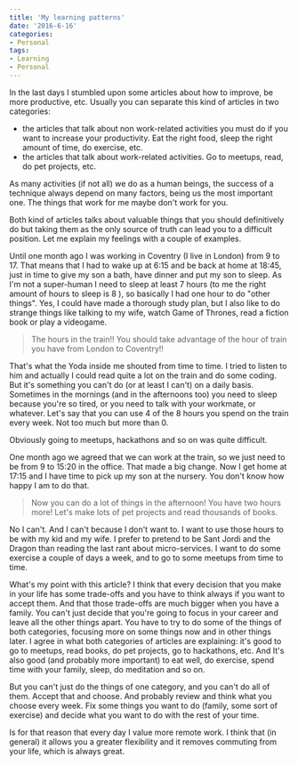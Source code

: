 ```yaml
---
title: 'My learning patterns'
date: '2016-6-16'
categories:
- Personal
tags:
- Learning
- Personal
---
```


In the last days I stumbled upon some articles about how to improve, be more productive, etc. Usually you can separate this kind of articles in two categories:
 - the articles that talk about non work-related activities you must do if you want to increase your productivity. Eat the right food, sleep the right amount of time, do exercise, etc.
 - the articles that talk about work-related activities. Go to meetups, read, do pet projects, etc.

As many activities (if not all) we do as a human beings, the success of a technique always depend on many factors, being us the most important one. The things that work for me maybe don't work for you. 

Both kind of articles talks about valuable things that you should definitively do but taking them as the only source of truth can lead you to a difficult position. Let me explain my feelings with a couple of examples.

Until one month ago I was working in Coventry (I live in London) from 9 to 17. That means that I had to wake up at 6:15 and be back at home at 18:45, just in time to give my son a bath, have dinner and put my son to sleep. As I'm not a super-human I need to sleep at least 7 hours (to me the right amount of hours to sleep is 8 ), so basically I had one hour to do "other things". Yes, I could have made a thorough study plan, but I also like to do strange things like talking to my wife, watch Game of Thrones, read a fiction book or play a videogame.

> The hours in the train!! You should take advantage of the hour of train you have from London to Coventry!! 

That's what the Yoda inside me shouted from time to time. I tried to listen to him and actually I could read quite a lot on the train and do some coding. But it's something you can't do (or at least I can't) on a daily basis. Sometimes in the mornings (and in the afternoons too) you need to sleep because you're so tired, or you need to talk with your workmate, or whatever. Let's say that you can use 4 of the 8 hours you spend on the train every week. Not too much but more than 0.

Obviously going to meetups, hackathons and so on was quite difficult.

One month ago we agreed that we can work at the train, so we just need to be from 9 to 15:20 in the office. That made a big change. Now I get home at 17:15 and I have time to pick up my son at the nursery. You don't know how happy I am to do that. 

> Now you can do a lot of things in the afternoon! You have two hours more! Let's make lots of pet projects and read thousands of books.

No I can't. And I can't because I don't want to. I want to use those hours to be with my kid and my wife. I prefer to pretend to be Sant Jordi and the Dragon than reading the last rant about micro-services. I want to do some exercise a couple of days a week, and to go to some meetups from time to time.

What's my point with this article? I think that every decision that you make in your life has some trade-offs and you have to think always if you want to accept them. And that those trade-offs are much bigger when you have a family. You can't just decide that you're going to focus in your career and leave all the other things apart. You have to try to do some of the things of both categories, focusing more on some things now and in other things later. I agree in what both categories of articles are explaining: it's good to go to meetups, read books, do pet projects, go to hackathons, etc. And It's also good (and probably more important) to eat well, do exercise, spend time with your family, sleep, do meditation and so on.

But you can't just do the things of one category, and you can't do all of them. Accept that and choose. And probably review and think what you choose every week. Fix some things you want to do (family, some sort of exercise) and decide what you want to do with the rest of your time.

Is for that reason that every day I value more remote work. I think that (in general) it allows you a greater flexibility and it removes commuting from your life, which is always great.
